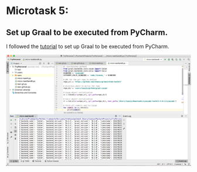 **Microtask 5**:
====================
Set up Graal to be executed from PyCharm.
------------------------------------------
I followed the [tutorial](https://www.researchgate.net/publication/326942711_Graal_The_Quest_for_Source_Code_Knowledge) to set up Graal to be executed from PyCharm.

![](https://github.com/SunflowerPKU/GSoC-Support-of-Source-Code-Related-Metrics/blob/master/pic/microtask5and6.png)
